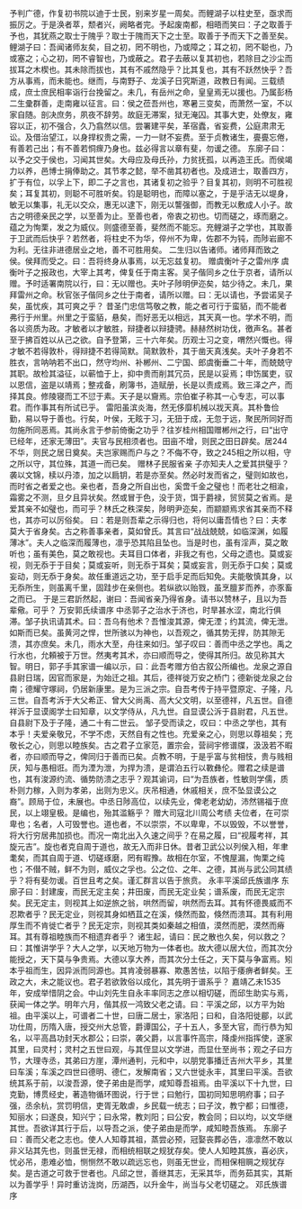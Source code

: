 <!-- { "loadSidebar": true } -->
予判广德，作复初书院以迪于士民，别来岁星一周矣。而鲤湖子以柱史至，亟求而振厉之。于是涣者萃，颓者兴，阙略者完。予起废南都，相晤而笑曰：子之取善于予也，其犹燕之取士于隗乎？取士于隗而天下之士至。取善于予而天下之善至矣。鲤湖子曰：吾闻诸师友矣，目之初，罔不明也，乃或障之；耳之初，罔不聪也，乃或塞之；心之初，罔不睿智也，乃或蔽之。君子去蔽以复其初也，若除目之沙尘而拔耳之木楔也。其未除而拔也，其有不戚然隐乎？比其复也，其有不跃然快乎？吾方从事焉，而未能也。继而，与南野子、龙溪子日究斯道，政教日有闻。三载绩成，庶士庶民相率诣行台挽留之。未几，有岳州之命，皇皇焉无以援也。乃属彭杨二生彚群善，走南雍以征言。曰：侯之莅吾州也，寒暑三变矣，而萧然一室，不以家自随。剖决庶务，夙夜不辞劳。故庭无滞案，狱无淹囚。其事大吏，处僚友，雍容以正，初不强合，久乃翕然以信。尝署建平矣，革宿蠹，省妄费，公庭肃肃无讼。及借治望江，以身捍权贵之需，一力一财不妄费。至于贞教诸生，亹亹忘倦，有善若己出；有不善若恫瘝乃身也。兹必得言以章有斐，勿谖之德。
东廓子曰：以予之交于侯也，习闻其世矣。大母应及母氏孙，力贫抚孤，以再造王氏。而侯竭力以养，邑博士捐俸助之。其节孝之懿，举不凿其初者也。及成进士，取善四方，扩于有位，以孚上下，即二子之言也，其诸复初之验乎？目复其初，则明不可胜视矣；耳复其初，则聪不可胜听矣。钧是聪明也，而障以塞之，于是乎洁无以堤身，敏无以集事，礼无以交众，惠无以逮下，刚无以讋强御，而教无以敷成人小子。故古之明德亲民之学，以至善为止。至善也者，帝衷之初也。切而磋之，琢而磨之。蕴之为恂栗，发之为威仪。则盛德至善，斐然而不能忘。充鲤湖子之学也，其取善于卫武而后快乎？若然者，将柱史不为华，倅州不为卑，佐郡不为钝，而陟岩廊不为利。无往非进德居业之地，善不可胜用矣。
二生归以告诸师。诸师拜而致之侯。侯拜而受之。曰：吾将终身从事焉，以无忘兹复初。
赠虞衡叶子之雷州序
虞衡叶子之报政也，大宰上其考，俾复任于南主客。吴子偕同乡之仕于京者，请所以赠。予时适署南院以行，曰：无以赠也。夫叶子陟明伊迩矣，姑少待之。未几，果拜雷州之命。秋官张子偕同乡之仕于南者，请所以赠。曰：无以请也，予尝诺吴子矣，虽忧疾，其可爽之乎？
昔圣门忠信笃敬之教，能之者可行于蛮貊，而不能者弗行于州里。州里之于蛮貊，悬矣，而好恶无以相远，其天真一也。学术不明，而各以资质为政。才敏者以才敏胜，辩捷者以辩捷骋。赫赫然树功伐，徼声名。甚者至于拂百姓以从己之欲。自予登第，三十六年矣。历观士习之变，喟然兴慨也。得才敏不若得敦朴，得辩捷不若得简默。简默敦朴，其于凿天真浅矣。夫叶子身若不胜衣，言呐呐若不出口，然守均州、补郴州、二宁国、郎虞衡垂二十年，而兢兢守其职。故检其溢征，以蕲恤于上，抑中贵而削其冗员，民是以妥焉；申饬属吏，驭以恩信，盗是以靖焉；整戎备，刷簿书，造赋册，长是以责成焉。致三泽之产，而择其良。修陵寝而工不愆于素。天子是以齎焉。宗伯崔子称其一心专志，可以事君。而作事其有所试已乎。
雷阳虽滨炎海，然无侈靡机械以戕天真。其朴鲁俭勤，易以导于善也。行矣，叶侯，无眩于习，无狃于成，无忽于远，聚民所同好而勿施所同恶焉。其尚永言于参前倚衡之功乎？往岁桂州相国赠郴州之行，曰“出守已经年，还家无薄田”。夫官与民相须者也。田亩不增，则民之田日辟矣。居244不华，则民之居日奠矣。夫岂家赐而户与之？不侮不夺，致之245相之所以相，守之所以守，其位殊，其道一而已矣。
赠林子民服省亲
子亦知夫人之爱其拱璧乎？袭以文锦，椟以丹漆，加之以扃钥，若是亦至矣。然必时发而省之，璧则如故也，而时省之者爱之也。亲也者，吾身之所自出也，奚啻千金之璧也！而老壮之相渝，霜雾之不测，旦夕且异状矣。然或冒于色，没于货，饵于爵禄，贸贸莫之省焉。是爱其亲不如璧也，而可乎？林氏之秩深矣，陟明尹迩矣，而颛颛焉求省其亲而不释也，其亦可以厉俗矣。
曰：若是则吾辈之示得归也，将何以庸吾情也？曰：夫孝莫大于省身矣。古之称善事亲者，莫如曾氏。其言曰“战战兢兢，如临深渊，如履薄冰”。夫人之临深而履薄也，凛乎恐其陷且坠也。当是时也，虽有淫声，莫之敢听也；虽有美色，莫之敢视也。夫耳目口体者，非我之有也，父母之遗也。莫或妄视，则无忝于于目矣；莫或妄听，则无忝于耳矣；莫或妄言，则无忝于口矣；莫或妄动，则无忝于身矣。故任重道远之功，至于启手足而后知免。夫能敬慎其身，以无忝所生，则虽离千里，固跬步在亲侧也。若纵欲以贻戮，虽烹膻芗而养，亦豕畜之而已。
于是三君訢然起，谢曰：吾闻省亲乃得省身。请书以赞林子，且以为吾辈儆。可乎？
万安郭氏续谱序
中丞郭子之治水于济也，时旱甚水涩，南北行俱滞。邹子执讯请其术。曰：吾乌有他术？吾惟浚其源，俾无湮；约其流，俾无泄。如斯而已矣。虽黄河之悍，世所骇以为神也，以吾观之，循其势无捍，防其隙无溃，其亦庶矣。未几，雨水大至，舟往来如归。邹子叹曰：善而中丞之学也。禹之行水也，允頼被于万世。然夷考其术，亦曰顺而导之，使得其所归。故见称其大智。明日，郭子手其家谱一编以示，曰：此吾考赠方伯古叙公所编也。龙泉之源自县尉日瑞，因官而家是，为始迁之祖。其后，德祥徙万安之桥门；德新徙龙泉之台南；德耀守塚祠，仍居新康里。是为三派之宗。自吾考传于持平暨原定、子隆，凡三世。自吾考泝于大父希正、曾大父尚禹、高大父文明，以至德祥，凡五世。自德祥泝于显谟阁学士曰知章，以文学侍从，凡九世。自显谟公泝于县尉君，凡五世。自县尉下及于子隆，通二十有二世云。
邹子受而读之，叹曰：中丞之学也，其有本乎！夫爱亲敬兄，不学不虑，天然自有之性也。充爱亲之心，则思以尊祖矣；充敬长之心，则思以睦族矣。古之君子立家范，置宗会，营祠宇修谱牒，汲汲若不暇者，亦曰顺而导之，俾同归于善而已矣。贞教不明，于是乎富与贫相忮，贵与贱相厌，知与愚相诳。而为湮为泄，为捍为溃，是谓泊五行以斁彝伦。赠君之续是谱也，其有浚源约流、循势防溃之志乎？观其谕词，曰“为吾族者，性敏则学儒，质朴则力稼，入则为孝弟，出则为忠义。庆吊相通，休戚相关，庶不坠显谟公之裔”。顾局于位，未展也。中丞日陟高位，以续先业，俾老老幼幼，沛然锡福于庶民，以上翊皇极。是编也，殆其滥觞乎？
赠大司寇北川周公考绩
夫位者，在可崇卑也；名者，人可毁誉也。道也者，不以崇崇，不以卑卑，不以毁毁，不以誉誉，将大行穷居弗加损也。而况一南北出入久速之间乎？在易之履，曰“视履考祥，其旋元吉”。旋也者克自周于道也，故无入而非日休。昔者卫武公以列侯入相，年聿耄矣，而其自周于道、切磋琢磨，罔有暇豫。故相在尔室，不愧屋漏，恂栗之纯也；不僣不贼，鲜不为则，威仪之孚也。公之位、之年、之德，其尚与武公同其绩乎？将有斐勿谖。百世且考之矣。谨汇群言以告于旅贲。
永丰平溪邱氏族谱序
东廓子曰：封建废，而民无定主矣；井田废，而民无定业矣；谱系废，而民无定宗矣。民无定主，则视其上如逆旅之翁，哄然而留，哄然而去耳。其有怀德畏威而不忍欺者乎？民无定业，则视其身如栖苴之在溪，倏然而盈，倏然而溃耳。其有利用厚生而不肯徙亡者乎？民无定宗，则视其类如秦越之相值，漠然而肥，漠然而瘠耳。其有尊祖睦族而不相遗弃者乎？
诸生起，请曰：民之散也久矣，何以救之？曰：其惟讲学乎？大人之学，以天地万物为一体者也。故大德以居大位，而其次分能授之，天下莫与争贵焉。大德以享大养，而其次分土任之，天下莫与争富焉。矧本乎祖而生，因异派而同源也。其肯凌弱暴寡、欺愚苦怯，以陷于痿痹者鲜矣。王政之大，未之能议也。君子若欲敦俗以成化，其先明于谱系乎？
嘉靖乙未1535年，安成举惜阴之会。中山刘先生自永丰率同志之彦以相切磋，而邱生助实与焉，获闻一体之学。明年六月，偕其叔一鸿致父老之请。曰：平溪之邱，以方平为始祖。由平溪以上，可谱者二十世，曰唐二居士，家洛阳；曰和，自洛阳徙郿，以武功仕周，历隋入唐，授交州大总管，爵谭国公，子十五人，多至大官，而行恭为知名，以平高昌功封天水郡公；曰崇，袭父爵，以言事忤高宗，降虔州指挥使，遂家其里，曰灵村；灵村之五世曰观，与其侄显以文学进，而显仕至尚书；观之子曰方节，大理寺丞，其弟曰方崖，潭州通判，元和中，以朋党事播迁吉州大平乡，其里曰车溪；车溪之四世曰德明、德仁，发解南省；又六世徙永丰，其里曰平溪。吾欲统其系于前，以浚吾源，使子弟由是而学，咸知尊吾祖焉。由平溪以下十九世，曰克勤，博贯经史，著造物循环图说，行于世；曰勉行，国初同知思明府事；曰子强，丞余杭，赏罚明信，吏胥无敢虐，乡民载一统志；曰子汶，教宁都；曰惟德，知丽水；曰遂良，知兴宁；曰永常，教刘阳；曰公安，教会同；曰以均，以文华继其世。吾欲详其行于后，以导吾之派，使子弟由是而学，咸知睦吾族焉。
东廓子曰：善而父老之志也。使人人知尊其祖，蒸尝必预，冠娶丧葬必告，凛凛然不敢以非义玷其先也，则虽世无禄，而相统相联之规犹存矣。使人人知睦其族，喜必庆，忧必吊，患难必恤，恻恻然不敢以疏远忘也，则虽无世业，而相保相赒之规犹存矣。是古道之可救于世者也。凡邱之世，善继其志，无采其华，而务茹其实，其斯以为善学乎！异时重访泷岗，历湖西，以升金牛，尚当与父老切磋之。
邓氏族谱序
